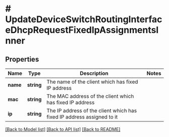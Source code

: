 # # UpdateDeviceSwitchRoutingInterfaceDhcpRequestFixedIpAssignmentsInner

## Properties

Name | Type | Description | Notes
------------ | ------------- | ------------- | -------------
**name** | **string** | The name of the client which has fixed IP address |
**mac** | **string** | The MAC address of the client which has fixed IP address |
**ip** | **string** | The IP address of the client which has fixed IP address assigned to it |

[[Back to Model list]](../../README.md#models) [[Back to API list]](../../README.md#endpoints) [[Back to README]](../../README.md)
